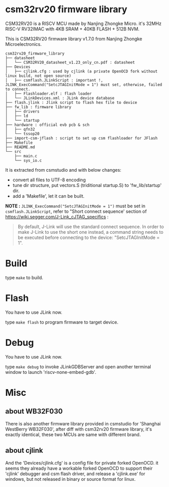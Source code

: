# csm32rv20 firmware library

CSM32RV20 is a RISCV MCU made by Nanjing Zhongke Micro. it's 32MHz RISC-V RV32IMAC with 4KB SRAM + 40KB FLASH + 512B NVM.

This is CSM32RV20 firmware library v1.7.0 from Nanjing Zhongke Microelectronics.

```
csm32rv20_firmware_library
├── datasheet
│   └── CSM32RV20_datasheet_v1.23_only_cn.pdf : datasheet
├── Devices
│   ├── cjlink.cfg : used by cjlink (a private OpenOCD fork without linux build, not open source)
│   ├── csmflash.JLinkScript : important !, JLINK_ExecCommand("SetcJTAGInitMode = 1") must set, otherwise, failed to connect. 
│   ├── Flashloader.elf : flash loader
│   └── JLinkDevices.xml : JLink device database
├── flash.jlink : Jlink script to flash hex file to device
├── fw_lib : firmware library
│   ├── drivers
│   ├── ld
│   └── startup
├── hardware : official evb pcb & sch
│   ├── qfn32
│   └── tssop20
├── import-csm-jflash : script to set up csm flashloader for JFlash 
├── Makefile
├── README.md
└── src
    ├── main.c
    └── sys_io.c
```

It is extracted from csmstudio and with below changes:

- convert all files to UTF-8 encoding
- tune dir structure, put vectors.S (triditional startup.S) to 'fw_lib/startup' dir.
- add a 'Makefile', let it can be built.

**NOTE :** `JLINK_ExecCommand("SetcJTAGInitMode = 1")` must be set in `csmflash.JLinkScript`, refer to "Short connect sequence' section of https://wiki.segger.com/J-Link_cJTAG_specifics :

> By default, J-Link will use the standard connect sequence. 
> In order to make J-Link to use the short one instead, a command string needs to be executed before connecting to the device: "SetcJTAGInitMode = 1". 

# Build
type `make` to build.

# Flash
You have to use JLink now.

type `make flash` to program firmware to target device.

# Debug
You have to use JLink now.

type `make debug` to invoke JLinkGDBServer and open another terminal window to launch 'riscv-none-embed-gdb'.

# Misc
## about WB32F030
There is also another firmware library provided in csmstudio for 'Shanghai WestBerry WB32F030', after diff with csm32rv20 firmware library, it's exactly identical, these two MCUs are same with different brand.

## about cjlink
And the 'Devices/cjlink.cfg' is a config file for private forked OpenOCD. it seems they already have a workable forked OpenOCD to support their 'cjlink' debugger and csm flash driver, and release a 'cjlink.exe' for windows, but not released in binary or source format for linux.
